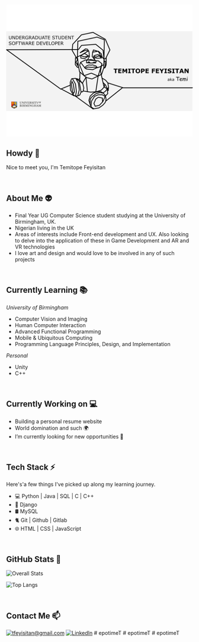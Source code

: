 ![](./banner.png)

<h2>  Howdy 👋 </h2>

Nice to meet you, I'm Temitope Feyisitan

<p>&nbsp;</p>

<h2> About Me 👽</h2>

- Final Year UG Computer Science student studying at the University of Birmingham, UK.
- Nigerian living in the UK
- Areas of interests include Front-end development and UX. Also looking to delve into the application of these in Game Development and AR and VR technologies
- I love art and design and would love to be involved in any of such projects

<p>&nbsp;</p>

<h2> Currently Learning 📚</h2>

_University of Birmingham_
- Computer Vision and Imaging
- Human Computer Interaction
- Advanced Functional Programming
- Mobile & Ubiquitous Computing
- Programming Language Principles, Design, and Implementation

_Personal_
- Unity
- C++
<p>&nbsp;</p>

<h2> Currently Working on 💻 </h2>

- Building a personal resume website
- World domination and such 🌍
- I’m currently looking for new opportunities 🔭

<p>&nbsp;</p>

<h2>Tech Stack ⚡</h2>
Here's'a few things I've picked up along my learning journey.

- 💻 Python | Java | SQL | C | C++
-  🐍 Django
-  🛢️ MySQL
- 🐈 Git | Github | Gitlab
- 🌐 HTML | CSS | JavaScript

<p>&nbsp;</p>

<h2>GitHub Stats 👀 </h2>

![Overall Stats](https://github-readme-stats.vercel.app/api?username=epotimeT&count_private=true&show_icons=true&hide=contribs)

![Top Langs](https://github-readme-stats.vercel.app/api/top-langs/?username=epotimeT&layout=compact)


<p>&nbsp;</p>


<h2> Contact Me 📫</h2>

<a href="mailto:tfeyisitan@gmail.com">![tfeyisitan@gmail.com](https://img.shields.io/badge/Gmail-D14836?style=for-the-badge&logo=gmail&logoColor=white)</a> <a href="https://www.linkedin.com/in/temitope-feyisitan/">![LinkedIn](https://img.shields.io/badge/LinkedIn-0077B5?style=for-the-badge&logo=linkedin&logoColor=white)</a> #   e p o t i m e T 
 
 #   e p o t i m e T 
 
 #   e p o t i m e T 
 
 